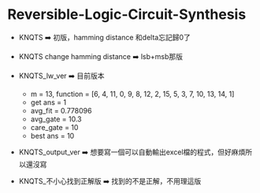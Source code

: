# Reversible-Logic-Circuit-Synthesis

* KNQTS ➡️ 初版，hamming distance 和delta忘記歸0了

* KNQTS change hamming distance ➡️ lsb+msb那版

* KNQTS_lw_ver ➡️ 目前版本
    * m = 13, function = [6, 4, 11, 0, 9, 8, 12, 2, 15, 5, 3, 7, 10, 13, 14, 1]
    * get ans = 1
    * avg_fit = 0.778096
    * avg_gate = 10.3
    * care_gate = 10
    * best ans = 10
* KNQTS_output_ver ➡️ 想要寫一個可以自動輸出excel檔的程式，但好麻煩所以還沒寫

* KNQTS_不小心找到正解版 ➡️ 找到的不是正解，不用理這版
